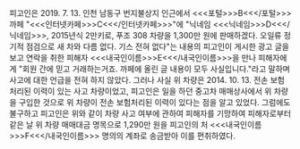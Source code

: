 피고인은 2019. 7. 13. 인천 남동구 번지불상지 인근에서 <<<포털>>>B<<</포털>>>까페 "<<<인터넷카페>>>C<<</인터넷카페>>>"에 "닉네임 <<<닉네임>>>D<<</닉네임>>>, 2015년식 2만키로, 푸조 308 차량을 1,300만 원에 판매하겠다. 오일류 정기적 점검으로 새 차와 다름 없다. 기스 전혀 없다"는 내용의 피고인이 게시한 광고 글을 보고 연락을 취한 피해자 <<<내국인이름>>>E<<</내국인이름>>>을 만나 피해자에게 "회원 간에 믿고 거래하는거죠. 까페에 올린 글 내용이 모두 사실입니다."라고 말하며 사고에 대한 언급을 전혀 하지 않았다.
그러나 사실 위 차량은 2014. 10. 13. 전손 보험처리된 이력이 있는 사고 차량이었고, 피고인은 일을 하던 중고차 매매상사에서 위 차량을 구입한 것으로 위 차량이 전손 보험처리된 이력이 있다는 점을 알고 있었다.
그럼에도 불구하고 피고인은 위와 같이 차량 사고 여부에 관하여 피해자를 기망하여 피해자로부터 같은 날 위 차량 매매대금 명목으로 1,290만 원을 피고인의 처 <<<내국인이름>>>F<<</내국인이름>>> 명의의 계좌로 송금받아 이를 편취하였다.